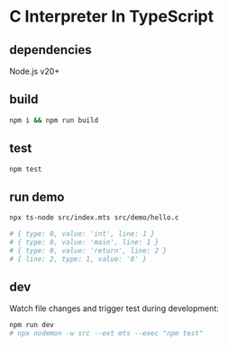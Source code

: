 # C Interpreter In TypeScript

## dependencies

Node.js v20+

## build

```bash
npm i && npm run build
```

## test

```bash
npm test
```

## run demo

```bash
npx ts-node src/index.mts src/demo/hello.c

# { type: 0, value: 'int', line: 1 }
# { type: 0, value: 'main', line: 1 }
# { type: 0, value: 'return', line: 2 }
# { line: 2, type: 1, value: '0' }
```

## dev

Watch file changes and trigger test during development:

```bash
npm run dev
# npx nodemon -w src --ext mts --exec "npm test"
```
